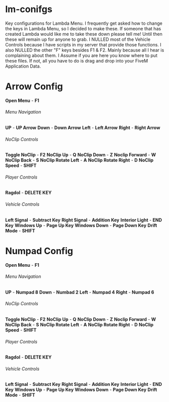 # lm-conifgs
Key configurations for Lambda Menu. I frequently get asked how to change the keys in Lambda Menu, so I decided to make these. If someone that has created Lambda would like me to take these down please tell me! Until then these will remain up for anyone to grab. I NULLED most of the Vehicle Controls because I have scripts in my server that provide those functions. I also NULLED the other "F" keys besides F1 & F2. Mainly because all I hear is complaining about them. I Assume if you are here you know where to put these files. 
If not, all you have to do is drag and drop into your FiveM Application Data. 

# Arrow Config

**Open Menu** - **F1**

###### Menu Navigation

**UP** - **UP Arrow**
**Down** - **Down Arrow**
**Left** - **Left Arrow**
**Right** - **Right Arrow**

###### NoClip Controls

**Toggle NoClip** - **F2**
**NoClip Up** - **Q**
**NoClip Down** - **Z**
**Noclip Forward** - **W**
**NoClip Back** - **S**
**NoClip Rotate Left** - **A**
**NoClip Rotate Right** - **D**
**NoClip Speed** - **SHIFT**

###### Player Controls

**Ragdol** - **DELETE KEY**

###### Vehicle Controls

**Left Signal** - **Subtract Key**
**Right Signal** - **Addition Key**
**Interior Light** - **END Key**
**Windows Up** - **Page Up Key**
**Windows Down** - **Page Down Key**
**Drift Mode** - **SHIFT**

# Numpad Config

**Open Menu** - **F1**

###### Menu Navigation

**UP** - **Numpad 8**
**Down** - **Numbad 2**
**Left** - **Numpad 4**
**Right** - **Numpad 6**

###### NoClip Controls

**Toggle NoClip** - **F2**
**NoClip Up** - **Q**
**NoClip Down** - **Z**
**Noclip Forward** - **W**
**NoClip Back** - **S**
**NoClip Rotate Left** - **A**
**NoClip Rotate Right** - **D**
**NoClip Speed** - **SHIFT**

###### Player Controls

**Ragdol** - **DELETE KEY**

###### Vehicle Controls

**Left Signal** - **Subtract Key**
**Right Signal** - **Addition Key**
**Interior Light** - **END Key**
**Windows Up** - **Page Up Key**
**Windows Down** - **Page Down Key**
**Drift Mode** - **SHIFT**


